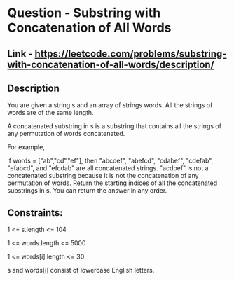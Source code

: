 # Question - Substring with Concatenation of All Words

## Link - https://leetcode.com/problems/substring-with-concatenation-of-all-words/description/

## Description
You are given a string s and an array of strings words. All the strings of words are of the same length.

A concatenated substring in s is a substring that contains all the strings of any permutation of words concatenated.

For example,

if words = ["ab","cd","ef"], then "abcdef", "abefcd", "cdabef", "cdefab", "efabcd", and "efcdab" are all concatenated strings. "acdbef" is not a concatenated substring because it is not the concatenation of any permutation of words.
Return the starting indices of all the concatenated substrings in s. You can return the answer in any order.

## Constraints:
1 <= s.length <= 104

1 <= words.length <= 5000

1 <= words[i].length <= 30

s and words[i] consist of lowercase English letters.
